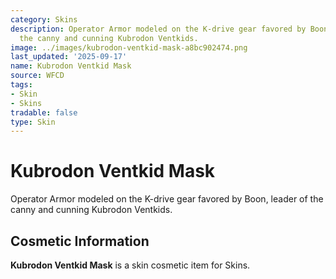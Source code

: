 ```yaml
---
category: Skins
description: Operator Armor modeled on the K-drive gear favored by Boon, leader of
  the canny and cunning Kubrodon Ventkids.
image: ../images/kubrodon-ventkid-mask-a8bc902474.png
last_updated: '2025-09-17'
name: Kubrodon Ventkid Mask
source: WFCD
tags:
- Skin
- Skins
tradable: false
type: Skin
---
```


# Kubrodon Ventkid Mask

Operator Armor modeled on the K-drive gear favored by Boon, leader of the canny and cunning Kubrodon Ventkids.

## Cosmetic Information

**Kubrodon Ventkid Mask** is a skin cosmetic item for Skins.


